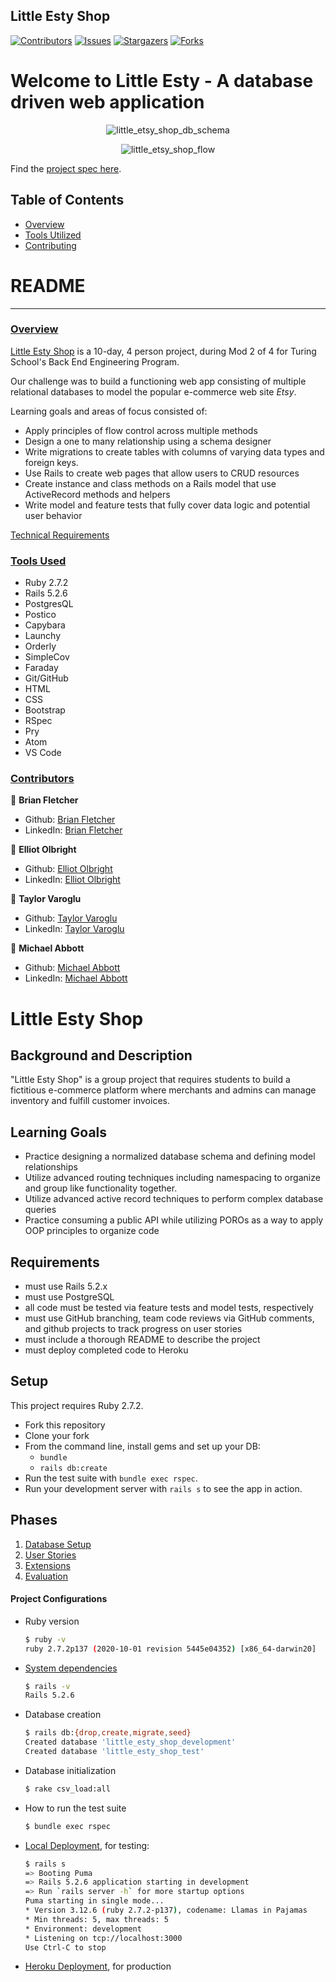 ## Little Esty Shop

[![Contributors][contributors-shield]][contributors-url]
[![Issues][issues-shield]][issues-url]
[![Stargazers][stars-shield]][stars-url]
[![Forks][forks-shield]][forks-url]
# Welcome to Little Esty - A database driven web application
<p align="center">
  <img src="https://user-images.githubusercontent.com/58891447/128744096-e92358e8-3cfa-4f2f-b4c9-3709b22e1963.png" alt="little_etsy_shop_db_schema"/>
</p>

<p align="center">
  <img src="https://i.postimg.cc/wTgJcM1T/Screen-Shot-2021-07-27-at-3-06-26-PM.png" alt="little_etsy_shop_flow"/>
</p>

Find the [project spec here](https://github.com/turingschool-examples/little-esty-shop).
## Table of Contents

- [Overview](#overview)
- [Tools Utilized](#tools-used)
- [Contributing](#contributors)

# README
------

### <ins>Overview</ins>

[Little Esty Shop](https://github.com/tvaroglu/little-esty-shop) is a 10-day, 4 person project, during Mod 2 of 4 for Turing School's Back End Engineering Program.

Our challenge was to build a functioning web app consisting of multiple relational databases to model the popular e-commerce web site *Etsy*.

Learning goals and areas of focus consisted of:

- Apply principles of flow control across multiple methods
- Design a one to many relationship using a schema designer
- Write migrations to create tables with columns of varying data types and foreign keys.
- Use Rails to create web pages that allow users to CRUD resources
- Create instance and class methods on a Rails model that use ActiveRecord methods and helpers
- Write model and feature tests that fully cover data logic and potential user behavior

[Technical Requirements](https://github.com/turingschool-examples/little-esty-shop/blob/main/doc/user_stories.md)

### <ins>Tools Used</ins>
- Ruby 2.7.2
- Rails 5.2.6
- PostgresQL
- Postico
- Capybara
- Launchy
- Orderly
- SimpleCov
- Faraday
- Git/GitHub
- HTML
- CSS
- Bootstrap
- RSpec
- Pry
- Atom
- VS Code

### <ins>Contributors</ins>

👤  **Brian Fletcher**
- Github: [Brian Fletcher](https://github.com/bfl3tch)
- LinkedIn: [Brian Fletcher](https://www.linkedin.com/in/bfl3tch)

👤  **Elliot Olbright**
- Github: [Elliot Olbright](https://github.com/ElliotOlbright)
- LinkedIn: [Elliot Olbright](https://www.linkedin.com/in/elliotolbright/)

👤  **Taylor Varoglu**
- Github: [Taylor Varoglu](https://github.com/tvaroglu)
- LinkedIn: [Taylor Varoglu](https://www.linkedin.com/in/taylorvaroglu/)

👤  **Michael Abbott**
- Github: [Michael Abbott](https://github.com/AbbottMichael)
- LinkedIn: [Michael Abbott](https://www.linkedin.com/in/mjabbottdesign/)


<!-- MARKDOWN LINKS & IMAGES -->

[contributors-shield]: https://img.shields.io/github/contributors/bfl3tch/little-esty-shop.svg?style=flat-square
[contributors-url]: https://github.com/bfl3tch/little-esty-shop/graphs/contributors
[forks-shield]: https://img.shields.io/github/forks/bfl3tch/little-esty-shop.svg?style=flat-square
[forks-url]: https://github.com/bfl3tch/little-esty-shop/network/members
[stars-shield]: https://img.shields.io/github/stars/bfl3tch/little-esty-shop.svg?style=flat-square
[stars-url]: https://github.com/bfl3tch/little-esty-shop/stargazers
[issues-shield]: https://img.shields.io/github/issues/bfl3tch/little-esty-shop.svg?style=flat-square
[issues-url]: https://github.com/bfl3tch/little-esty-shop/issues


# Little Esty Shop

## Background and Description

"Little Esty Shop" is a group project that requires students to build a fictitious e-commerce platform where merchants and admins can manage inventory and fulfill customer invoices.

## Learning Goals
- Practice designing a normalized database schema and defining model relationships
- Utilize advanced routing techniques including namespacing to organize and group like functionality together.
- Utilize advanced active record techniques to perform complex database queries
- Practice consuming a public API while utilizing POROs as a way to apply OOP principles to organize code

## Requirements
- must use Rails 5.2.x
- must use PostgreSQL
- all code must be tested via feature tests and model tests, respectively
- must use GitHub branching, team code reviews via GitHub comments, and github projects to track progress on user stories
- must include a thorough README to describe the project
- must deploy completed code to Heroku

## Setup

This project requires Ruby 2.7.2.

* Fork this repository
* Clone your fork
* From the command line, install gems and set up your DB:
    * `bundle`
    * `rails db:create`
* Run the test suite with `bundle exec rspec`.
* Run your development server with `rails s` to see the app in action.

## Phases

1. [Database Setup](./doc/db_setup.md)
1. [User Stories](./doc/user_stories.md)
1. [Extensions](./doc/extensions.md)
1. [Evaluation](./doc/evaluation.md)



#### Project Configurations

* Ruby version
    ```bash
    $ ruby -v
    ruby 2.7.2p137 (2020-10-01 revision 5445e04352) [x86_64-darwin20]
    ```

* [System dependencies](https://github.com/tvaroglu/little-esty-shop/blob/main/Gemfile)
    ```bash
    $ rails -v
    Rails 5.2.6
    ```

* Database creation
    ```bash
    $ rails db:{drop,create,migrate,seed}
    Created database 'little_esty_shop_development'
    Created database 'little_esty_shop_test'
    ```

* Database initialization
    ```bash
    $ rake csv_load:all
    ```

* How to run the test suite
    ```bash
    $ bundle exec rspec
    ```

* [Local Deployment](http://localhost:3000), for testing:
    ```bash
    $ rails s
    => Booting Puma
    => Rails 5.2.6 application starting in development
    => Run `rails server -h` for more startup options
    Puma starting in single mode...
    * Version 3.12.6 (ruby 2.7.2-p137), codename: Llamas in Pajamas
    * Min threads: 5, max threads: 5
    * Environment: development
    * Listening on tcp://localhost:3000
    Use Ctrl-C to stop

    ```

* [Heroku Deployment](https://limitless-anchorage-42971.herokuapp.com/), for production
